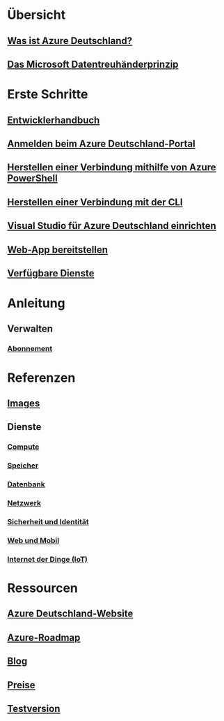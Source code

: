 
# Übersicht
## [Was ist Azure Deutschland?](germany-welcome.md)
## [Das Microsoft Datentreuhänderprinzip](germany-overview-data-trustee.md)

# Erste Schritte
## [Entwicklerhandbuch](germany-developer-guide.md)
## [Anmelden beim Azure Deutschland-Portal ](germany-get-started-connect-with-portal.md)
## [Herstellen einer Verbindung mithilfe von Azure PowerShell](germany-get-started-connect-with-ps.md)
## [Herstellen einer Verbindung mit der CLI](germany-get-started-connect-with-cli.md)
## [Visual Studio für Azure Deutschland einrichten](germany-get-started-connect-with-vs.md)
## [Web-App bereitstellen](germany-howto-deploy-webandmobile.md)
## [Verfügbare Dienste](germany-services.md)

# Anleitung
## Verwalten
### [Abonnement](germany-manage-subscriptions.md)


# Referenzen
## [Images](germany-image-gallery.md)

## Dienste
### [Compute](germany-services-compute.md)
### [Speicher](germany-services-storage.md)
### [Datenbank](germany-services-database.md)
### [Netzwerk](germany-services-networking.md)
### [Sicherheit und Identität](germany-services-securityandidentity.md)
### [Web und Mobil](germany-services-webandmobile.md)
### [Internet der Dinge (IoT)](germany-services-iot.md)

# Ressourcen
## [Azure Deutschland-Website](https://azure.microsoft.com/overview/clouds/germany/)
## [Azure-Roadmap](https://azure.microsoft.com/roadmap/)
## [Blog](https://blogs.msdn.microsoft.com/azuregermany/)
## [Preise](https://azure.microsoft.com/pricing/)
## [Testversion](https://azure.microsoft.com/free/germany)
